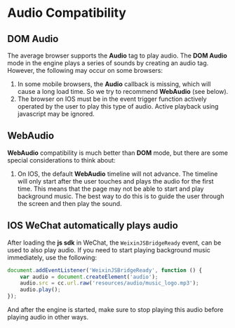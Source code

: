 # Audio Compatibility

## DOM Audio
The average browser supports the **Audio** tag to play audio. The __DOM Audio__ mode in the engine plays a series of sounds by creating an audio tag. However, the following may occur on some browsers:

1. In some mobile browsers, the **Audio** callback is missing, which will cause a long load time. So we try to recommend __WebAudio__ (see below).
2. The browser on IOS must be in the event trigger function actively operated by the user to play this type of audio. Active playback using javascript may be ignored.

## WebAudio
__WebAudio__ compatibility is much better than __DOM__ mode, but there are some special considerations to think about:

1. On IOS, the default __WebAudio__ timeline will not advance. The timeline will only start after the user touches and plays the audio for the first time. This means that the page may not be able to start and play background music. The best way to do this is to guide the user through the screen and then play the sound.

## IOS WeChat automatically plays audio
After loading the __js sdk__ in WeChat, the `WeixinJSBridgeReady` event, can be used to also play audio. If you need to start playing background music immediately, use the following:

```javascript
document.addEventListener('WeixinJSBridgeReady', function () {
    var audio = document.createElement('audio');
    audio.src = cc.url.raw('resources/audio/music_logo.mp3');
    audio.play();
});
```

And after the engine is started, make sure to stop playing this audio before playing audio in other ways.
